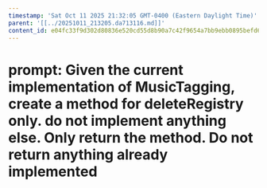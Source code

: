 ```yaml
---
timestamp: 'Sat Oct 11 2025 21:32:05 GMT-0400 (Eastern Daylight Time)'
parent: '[[../20251011_213205.da713116.md]]'
content_id: e04fc33f9d302d80836e520cd55d8b90a7c42f9654a7bb9ebb0895befd6865d7
---
```


# prompt: Given the current implementation of MusicTagging, create a method for deleteRegistry only. do not implement anything else. Only return the method. Do not return anything already implemented
